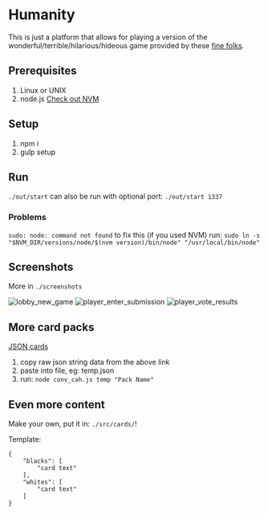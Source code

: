 # Humanity

This is just a platform that allows for playing a version of the wonderful/terrible/hilarious/hideous game provided by these [fine folks](https://cardsagainsthumanity.com/).

## Prerequisites

1. Linux or UNIX
2. node.js [Check out NVM](https://github.com/creationix/nvm)


## Setup

1. npm i
2. gulp setup


## Run

```./out/start``` can also be run with optional port: ```./out/start 1337```

### Problems

```sudo: node: command not found``` to fix this (if you used NVM) run: ```sudo ln -s "$NVM_DIR/versions/node/$(nvm version)/bin/node" "/usr/local/bin/node"```


## Screenshots

More in ```./screenshots```

![lobby_new_game](./screenshots/lobby_new_game.png)
![player_enter_submission](./screenshots/player_enter_submission.png)
![player_vote_results](./screenshots/player_vote_results.png)

## More card packs

[JSON cards](https://www.crhallberg.com/cah/)

1. copy raw json string data from the above link
2. paste into file, eg: temp.json
3. run: ```node conv_cah.js temp "Pack Name"```

## Even more content

Make your own, put it in: ```./src/cards/```!

Template:

```
{
	"blacks": [
		"card text"
	],
	"whites": [
		"card text"
	]
}
```
